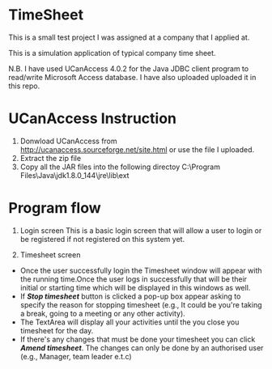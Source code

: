 # TimeSheet
This is a small test project I was assigned at a company that I applied at.

This is a simulation application of typical company time sheet.

N.B. I have used UCanAccess 4.0.2 for the Java JDBC client program to read/write Microsoft Access database.
I have also uploaded uploaded it in this repo.

UCanAccess Instruction
======================

1. Donwload UCanAccess from http://ucanaccess.sourceforge.net/site.html or use the file I uploaded.
2. Extract the zip file
3. Copy all the JAR files into the following directoy
   C:\Program Files\Java\jdk1.8.0_144\jre\lib\ext

Program flow
============

1. Login screen
This is a basic login screen that will allow a user to login or be registered if not registered on this system yet.

2. Timesheet screen
- Once the user successfully login the Timesheet window will appear with the running time.Once the user logs in successfully that will be
  their initial or starting time which will be displayed in this windows as well.
- If <b><i>Stop timesheet</i></b> button is clicked a pop-up box appear asking to specify the reason for stopping timesheet (e.g., It could be
  you're taking a break, going to a meeting or any other activity).
- The TextArea will display all your activities until the you close you timesheet for the day.
- If there's any changes that must be done your timesheet you can click <b><i>Amend timesheet</i></b>. The changes can only be done by an
  authorised user (e.g., Manager, team leader e.t.c)
